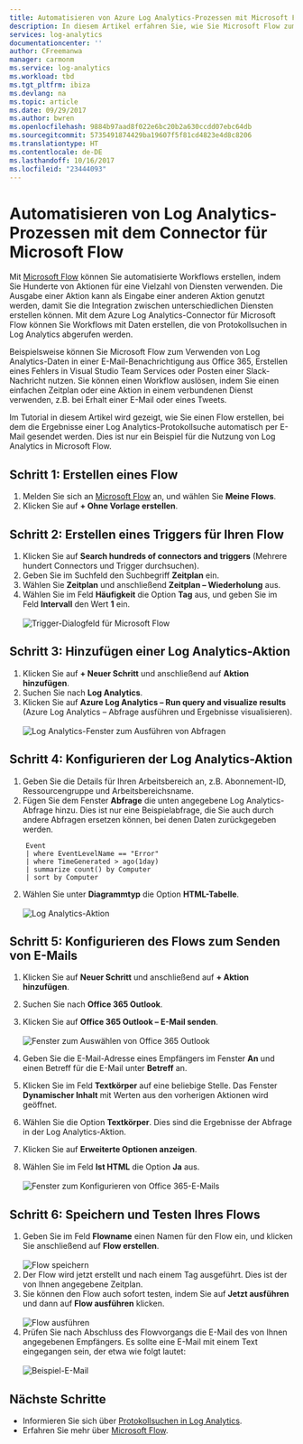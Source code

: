```yaml
---
title: Automatisieren von Azure Log Analytics-Prozessen mit Microsoft Flow
description: In diesem Artikel erfahren Sie, wie Sie Microsoft Flow zum schnellen Automatisieren von wiederholbaren Prozessen mit dem Azure Log Analytics-Connector verwenden.
services: log-analytics
documentationcenter: ''
author: CFreemanwa
manager: carmonm
ms.service: log-analytics
ms.workload: tbd
ms.tgt_pltfrm: ibiza
ms.devlang: na
ms.topic: article
ms.date: 09/29/2017
ms.author: bwren
ms.openlocfilehash: 9884b97aad8f022e6bc20b2a630ccdd07ebc64db
ms.sourcegitcommit: 5735491874429ba19607f5f81cd4823e4d8c8206
ms.translationtype: HT
ms.contentlocale: de-DE
ms.lasthandoff: 10/16/2017
ms.locfileid: "23444093"
---
```

# <a name="automate-log-analytics-processes-with-the-connector-for-microsoft-flow"></a>Automatisieren von Log Analytics-Prozessen mit dem Connector für Microsoft Flow
Mit [Microsoft Flow](https://ms.flow.microsoft.com) können Sie automatisierte Workflows erstellen, indem Sie Hunderte von Aktionen für eine Vielzahl von Diensten verwenden. Die Ausgabe einer Aktion kann als Eingabe einer anderen Aktion genutzt werden, damit Sie die Integration zwischen unterschiedlichen Diensten erstellen können.  Mit dem Azure Log Analytics-Connector für Microsoft Flow können Sie Workflows mit Daten erstellen, die von Protokollsuchen in Log Analytics abgerufen werden.

Beispielsweise können Sie Microsoft Flow zum Verwenden von Log Analytics-Daten in einer E-Mail-Benachrichtigung aus Office 365, Erstellen eines Fehlers in Visual Studio Team Services oder Posten einer Slack-Nachricht nutzen.  Sie können einen Workflow auslösen, indem Sie einen einfachen Zeitplan oder eine Aktion in einem verbundenen Dienst verwenden, z.B. bei Erhalt einer E-Mail oder eines Tweets.  

Im Tutorial in diesem Artikel wird gezeigt, wie Sie einen Flow erstellen, bei dem die Ergebnisse einer Log Analytics-Protokollsuche automatisch per E-Mail gesendet werden. Dies ist nur ein Beispiel für die Nutzung von Log Analytics in Microsoft Flow. 


## <a name="step-1-create-a-flow"></a>Schritt 1: Erstellen eines Flow
1. Melden Sie sich an [Microsoft Flow](http://flow.microsoft.com) an, und wählen Sie **Meine Flows**.
2. Klicken Sie auf **+ Ohne Vorlage erstellen**.

## <a name="step-2-create-a-trigger-for-your-flow"></a>Schritt 2: Erstellen eines Triggers für Ihren Flow
1. Klicken Sie auf **Search hundreds of connectors and triggers** (Mehrere hundert Connectors und Trigger durchsuchen).
2. Geben Sie im Suchfeld den Suchbegriff **Zeitplan** ein.
3. Wählen Sie **Zeitplan** und anschließend **Zeitplan – Wiederholung** aus.
4. Wählen Sie im Feld **Häufigkeit** die Option **Tag** aus, und geben Sie im Feld **Intervall** den Wert **1** ein.<br><br>![Trigger-Dialogfeld für Microsoft Flow](media/log-analytics-flow-tutorial/flow01.png)


## <a name="step-3-add-a-log-analytics-action"></a>Schritt 3: Hinzufügen einer Log Analytics-Aktion
1. Klicken Sie auf **+ Neuer Schritt** und anschließend auf **Aktion hinzufügen**.
2. Suchen Sie nach **Log Analytics**.
3. Klicken Sie auf **Azure Log Analytics – Run query and visualize results** (Azure Log Analytics – Abfrage ausführen und Ergebnisse visualisieren).<br><br>![Log Analytics-Fenster zum Ausführen von Abfragen](media/log-analytics-flow-tutorial/flow02.png)

## <a name="step-4-configure-the-log-analytics-action"></a>Schritt 4: Konfigurieren der Log Analytics-Aktion

1. Geben Sie die Details für Ihren Arbeitsbereich an, z.B. Abonnement-ID, Ressourcengruppe und Arbeitsbereichsname.
2. Fügen Sie dem Fenster **Abfrage** die unten angegebene Log Analytics-Abfrage hinzu.  Dies ist nur eine Beispielabfrage, die Sie auch durch andere Abfragen ersetzen können, bei denen Daten zurückgegeben werden.
```
    Event
    | where EventLevelName == "Error" 
    | where TimeGenerated > ago(1day)
    | summarize count() by Computer
    | sort by Computer
```

2. Wählen Sie unter **Diagrammtyp** die Option **HTML-Tabelle**.<br><br>![Log Analytics-Aktion](media/log-analytics-flow-tutorial/flow03.png)

## <a name="step-5-configure-the-flow-to-send-email"></a>Schritt 5: Konfigurieren des Flows zum Senden von E-Mails

1. Klicken Sie auf **Neuer Schritt** und anschließend auf **+ Aktion hinzufügen**.
2. Suchen Sie nach **Office 365 Outlook**.
3. Klicken Sie auf **Office 365 Outlook – E-Mail senden**.<br><br>![Fenster zum Auswählen von Office 365 Outlook](media/log-analytics-flow-tutorial/flow04.png)

4. Geben Sie die E-Mail-Adresse eines Empfängers im Fenster **An** und einen Betreff für die E-Mail unter **Betreff** an.
5. Klicken Sie im Feld **Textkörper** auf eine beliebige Stelle.  Das Fenster **Dynamischer Inhalt** mit Werten aus den vorherigen Aktionen wird geöffnet.  
6. Wählen Sie die Option **Textkörper**.  Dies sind die Ergebnisse der Abfrage in der Log Analytics-Aktion.
6. Klicken Sie auf **Erweiterte Optionen anzeigen**.
7. Wählen Sie im Feld **Ist HTML** die Option **Ja** aus.<br><br>![Fenster zum Konfigurieren von Office 365-E-Mails](media/log-analytics-flow-tutorial/flow05.png)

## <a name="step-6-save-and-test-your-flow"></a>Schritt 6: Speichern und Testen Ihres Flows
1. Geben Sie im Feld **Flowname** einen Namen für den Flow ein, und klicken Sie anschließend auf **Flow erstellen**.<br><br>![Flow speichern](media/log-analytics-flow-tutorial/flow06.png)
2. Der Flow wird jetzt erstellt und nach einem Tag ausgeführt. Dies ist der von Ihnen angegebene Zeitplan. 
3. Sie können den Flow auch sofort testen, indem Sie auf **Jetzt ausführen** und dann auf **Flow ausführen** klicken.<br><br>![Flow ausführen](media/log-analytics-flow-tutorial/flow07.png)
3. Prüfen Sie nach Abschluss des Flowvorgangs die E-Mail des von Ihnen angegebenen Empfängers.  Es sollte eine E-Mail mit einem Text eingegangen sein, der etwa wie folgt lautet:<br><br>![Beispiel-E-Mail](media/log-analytics-flow-tutorial/flow08.png)


## <a name="next-steps"></a>Nächste Schritte

- Informieren Sie sich über [Protokollsuchen in Log Analytics](log-analytics-log-search-new.md).
- Erfahren Sie mehr über [Microsoft Flow](https://ms.flow.microsoft.com).




